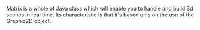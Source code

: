 Matrix is a whole of Java class which will enable you to handle and build 3d scenes in real time. Its characteristic is that it's based only on the use of the Graphic2D object.
